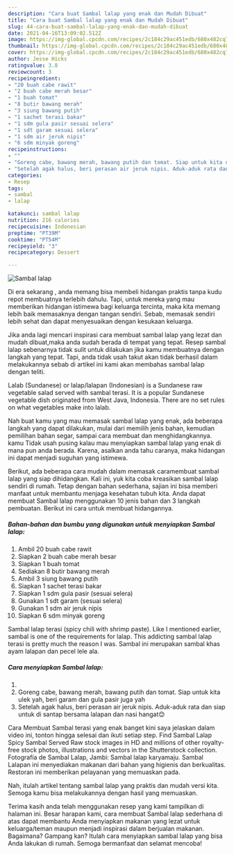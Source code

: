 ```yaml
---
description: "Cara buat Sambal lalap yang enak dan Mudah Dibuat"
title: "Cara buat Sambal lalap yang enak dan Mudah Dibuat"
slug: 44-cara-buat-sambal-lalap-yang-enak-dan-mudah-dibuat
date: 2021-04-16T13:09:02.512Z
image: https://img-global.cpcdn.com/recipes/2c184c29ac451edb/680x482cq70/sambal-lalap-foto-resep-utama.jpg
thumbnail: https://img-global.cpcdn.com/recipes/2c184c29ac451edb/680x482cq70/sambal-lalap-foto-resep-utama.jpg
cover: https://img-global.cpcdn.com/recipes/2c184c29ac451edb/680x482cq70/sambal-lalap-foto-resep-utama.jpg
author: Jesse Hicks
ratingvalue: 3.8
reviewcount: 3
recipeingredient:
- "20 buah cabe rawit"
- "2 buah cabe merah besar"
- "1 buah tomat"
- "8 butir bawang merah"
- "3 siung bawang putih"
- "1 sachet terasi bakar"
- "1 sdm gula pasir sesuai selera"
- "1 sdt garam sesuai selera"
- "1 sdm air jeruk nipis"
- "6 sdm minyak goreng"
recipeinstructions:
- ""
- "Goreng cabe, bawang merah, bawang putih dan tomat. Siap untuk kita ulek yah, beri garam dan gula pasir juga yah"
- "Setelah agak halus, beri perasan air jeruk nipis. Aduk-aduk rata dan siap untuk di santap bersama lalapan dan nasi hangat😊"
categories:
- Resep
tags:
- sambal
- lalap

katakunci: sambal lalap 
nutrition: 216 calories
recipecuisine: Indonesian
preptime: "PT39M"
cooktime: "PT54M"
recipeyield: "3"
recipecategory: Dessert

---
```



![Sambal lalap](https://img-global.cpcdn.com/recipes/2c184c29ac451edb/680x482cq70/sambal-lalap-foto-resep-utama.jpg)

Di era  sekarang , anda memang bisa membeli hidangan praktis tanpa kudu repot membuatnya terlebih dahulu. Tapi, untuk mereka yang mau memberikan hidangan istimewa bagi keluarga tercinta, maka kita memang lebih baik memasaknya dengan tangan sendiri. Sebab, memasak sendiri lebih sehat dan dapat menyesuaikan dengan kesukaan keluarga.

Jika anda lagi mencari inspirasi cara membuat sambal lalap yang lezat dan mudah dibuat,maka anda sudah berada di tempat yang tepat. Resep sambal lalap  sebenarnya tidak sulit untuk dilakukan jika kamu membuatnya dengan langkah yang tepat. Tapi, anda tidak usah takut akan tidak berhasil dalam melakukannya 
sebab di artikel ini kami akan membahas sambal lalap dengan teliti.  

Lalab (Sundanese) or lalap/lalapan (Indonesian) is a Sundanese raw vegetable salad served with sambal terasi. It is a popular Sundanese vegetable dish originated from West Java, Indonesia. There are no set rules on what vegetables make into lalab.

Nah buat kamu yang mau memasak sambal lalap yang enak, ada beberapa langkah yang dapat dilakukan, mulai dari memilih jenis bahan, kemudian pemilihan bahan segar, sampai cara membuat dan menghidangkannya. kamu Tidak usah pusing kalau mau menyiapkan sambal lalap yang enak di mana pun anda berada. Karena, asalkan anda  tahu caranya, maka hidangan ini dapat menjadi suguhan yang istimewa.

Berikut, ada beberapa cara mudah dalam memasak caramembuat sambal lalap yang siap dihidangkan. Kali ini, yuk kita coba kreasikan sambal lalap sendiri di rumah. Tetap dengan bahan sederhana, sajian ini bisa memberi manfaat untuk membantu menjaga kesehatan tubuh kita. Anda dapat membuat Sambal lalap menggunakan 10 jenis bahan dan 3 langkah pembuatan. Berikut ini cara untuk membuat hidangannya.

<!--inarticleads1-->

##### Bahan-bahan dan bumbu yang digunakan untuk menyiapkan Sambal lalap:

1. Ambil 20 buah cabe rawit
1. Siapkan 2 buah cabe merah besar
1. Siapkan 1 buah tomat
1. Sediakan 8 butir bawang merah
1. Ambil 3 siung bawang putih
1. Siapkan 1 sachet terasi bakar
1. Siapkan 1 sdm gula pasir (sesuai selera)
1. Gunakan 1 sdt garam (sesuai selera)
1. Gunakan 1 sdm air jeruk nipis
1. Siapkan 6 sdm minyak goreng


Sambal lalap terasi (spicy chili with shrimp paste). Like I mentioned earlier, sambal is one of the requirements for lalap. This addicting sambal lalap terasi is pretty much the reason I was. Sambal ini merupakan sambal khas ayam lalapan dan pecel lele ala. 

<!--inarticleads2-->

##### Cara menyiapkan Sambal lalap:

1. 
1. Goreng cabe, bawang merah, bawang putih dan tomat. Siap untuk kita ulek yah, beri garam dan gula pasir juga yah
1. Setelah agak halus, beri perasan air jeruk nipis. Aduk-aduk rata dan siap untuk di santap bersama lalapan dan nasi hangat😊


Cara Membuat Sambal terasi yang enak banget kini saya jelaskan dalam video ini, tonton hingga selesai dan ikuti setiap step. Find Sambal Lalap Spicy Sambal Served Raw stock images in HD and millions of other royalty-free stock photos, illustrations and vectors in the Shutterstock collection. Fotografía de Sambal Lalap, Jambi: Sambal lalap karyamaju. Sambal Lalapan ini menyediakan makanan dari bahan yang higienis dan berkualitas. Restoran ini memberikan pelayanan yang memuaskan pada. 

Nah, itulah artikel tentang  sambal lalap  yang praktis dan mudah versi kita. Semoga kamu bisa melakukannya dengan hasil yang memuaskan. 

Terima kasih anda telah menggunakan resep yang kami tampilkan di halaman ini. Besar harapan kami, cara membuat  Sambal lalap sederhana di atas dapat membantu Anda menyiapkan makanan yang lezat untuk keluarga/teman maupun menjadi inspirasi dalam berjualan makanan. Bagaimana? Gampang kan? Itulah cara menyiapkan sambal lalap yang bisa Anda lakukan di rumah. Semoga bermanfaat dan selamat mencoba!

